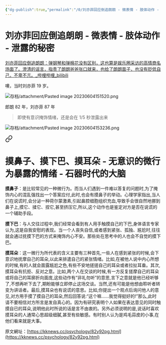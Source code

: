 ```yaml
---
{"dg-publish":true,"permalink":"/0/刘亦菲回应倒追朗朗 - 微表情 - 肢体动作 - 泄露的秘密/"}
---
```


# 刘亦菲回应倒追朗朗 - 微表情 - 肢体动作 - 泄露的秘密

[刘亦菲回应倒追朗朗：弹钢琴和弹棉花没有区别，这也算是娱乐圈采访的高情商名场面了。澄清的谣言，指责了朗朗爸爸张口就来，也给了朗朗面子，也没有贬低自己，不卑不亢。\_哔哩哔哩\_bilibili](https://www.bilibili.com/video/BV1Rp4y1B7QR/?spm_id_from=333.337.search-card.all.click&vd_source=bf8771152afcd21b591a82c12e583f31)

噢，当时刘亦菲 19 岁。

![存档/attachment/Pasted image 20230604151520.png](/img/user/%E5%AD%98%E6%A1%A3/attachment/Pasted%20image%2020230604151520.png)

郎朗 82 年，刘亦菲 87 年

> 即使有意识掩饰情绪，还是会在 1/5 秒泄露出来

![存档/attachment/Pasted image 20230604153236.png](/img/user/%E5%AD%98%E6%A1%A3/attachment/Pasted%20image%2020230604153236.png)


<div class="transclusion internal-embed is-loaded"><a class="markdown-embed-link" href="/0//" aria-label="Open link"><svg xmlns="http://www.w3.org/2000/svg" width="24" height="24" viewBox="0 0 24 24" fill="none" stroke="currentColor" stroke-width="2" stroke-linecap="round" stroke-linejoin="round" class="svg-icon lucide-link"><path d="M10 13a5 5 0 0 0 7.54.54l3-3a5 5 0 0 0-7.07-7.07l-1.72 1.71"></path><path d="M14 11a5 5 0 0 0-7.54-.54l-3 3a5 5 0 0 0 7.07 7.07l1.71-1.71"></path></svg></a><div class="markdown-embed">




# 摸鼻子、摸下巴、摸耳朵 - 无意识的微行为暴露的情绪 - 石器时代的大脑

**摸鼻子**：是比较常见的一种微行为。而当人们遇到一件难以答复的问题时,为了掩饰内心的混乱强找出一个答案应付,此时,也会有摸鼻子的举动。心理学家指出,当人们在说谎时,会分泌一种荷尔蒙激素,引起鼻腔细胞组织充血,导致手会很自然地挪到鼻子上,摸它、揉它、捏它,甚至挤压它,所以,这个动作也是鉴定对方是否在说谎的一个辅助手段。

**摸下巴**：与人交往过程中,我们经常会看到有人用手触摸自己的下巴,身体语言专家认为,这是自我安慰的表现。当一个人丧失自信,或者感到紧张、孤独、尴尬时,往往就会通过抚摸下巴的方式来掩饰内心不安。那些处在思考中的人也会不自觉的摸下巴。

**摸耳朵**：这一微行为所代表的含义主要有三种首先,一些人在感到紧张的时候,会下意识地抚摩自己的耳朵,以此来排遣自己的紧张情绪。比如,在被他人说中内心所想的时候,有的人就会面露尴尬之色,有些不安地搓搓自己的耳朵或者拉扯耳垂。其次,摸耳朵有抗拒、反对之意。比如,两个人在交谈的时候,有一方反复搓摩自己的耳朵或将自己的耳廓折向面庞,这些动作有“非礼勿听”的意思,言下之意就是他已经听够了,不想再听下去了,期盼能够立即停止这场交谈。当然,还有可能是他想由聆听者转变为讲话者。最后,摸耳朵也有说谎的意思。比如,你提出一个观点后询问他人的意见,对方用手摸了摸自己的耳朵,然后回答说:“这个嘛……我觉得挺好的!”那么,此时请不要相信对方所言是发自真心的。因为有研究表明个人如果在表达意见的同时触摸自已的耳朵,说明他此时所说的话是言不由衷的。另外必须说明的是,说话时喜欢摸耳朵的人通常心思超级细膩,甚至有些敏感。有时别人认为是鸡毛蒜皮的小事,在他们看来就是大事。  
  
原文網址：[https://kknews.cc/psychology/82y92pg.html](https://kknews.cc/psychology/82y92pg.html)

</div></div>

